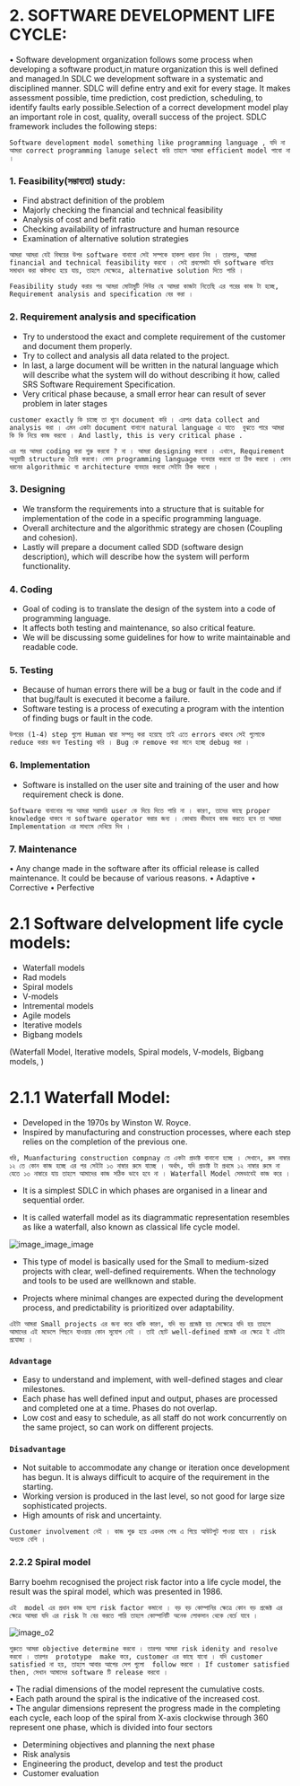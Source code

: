 
# 2. SOFTWARE DEVELOPMENT LIFE CYCLE:

• Software development organization follows some process when developing a software product,in mature organization this is well defined and managed.In SDLC we development software in a systematic and disciplined manner. SDLC will define entry and exit for every stage. It makes assessment possible, time prediction, cost prediction, scheduling, to identify faults early possible.Selection of a correct development model play an important role in cost, quality, overall success of the project.
SDLC framework includes the following steps:

`Software development model something like programming language , যদি না আমরা correct programming lanuge select করি তাহলে আমরা efficient model পাবো না ।  `


### 1. Feasibility(সম্ভাব্যতা) study:
- Find abstract definition of the problem
- Majorly checking the financial and technical feasibility
- Analysis of cost and befit ratio
- Checking availability of infrastructure and human resource
- Examination of alternative solution strategies

`আমরা আমরা যেই বিষয়ের উপর software বানাবো সেই সম্পকে হাকলা ধারনা নিব । তারপর, আমরা financial and technical feasibility করবো । সেই প্রবলেমটা যদি software বানিয়ে সমাধান করা কষ্টসাধ্য হয়ে যায়, তাহলে সেক্ষেত্রে, alternative solution দিতে পারি । `

`Feasibility study করার পর আমরা মোটামুটি শিউর যে আমরা কাজটা নিতেছি এর পরের কাজ টা হচ্ছে, Requirement analysis and specification বের করা । `

### 2. Requirement analysis and specification
- Try to understood the exact and complete requirement of the customer and document
them properly.
- Try to collect and analysis all data related to the project.
- In last, a large document will be written in the natural language which will describe what the system will do without describing it how, called SRS Software Requirement
Specification.
- Very critical phase because, a small error hear can result of sever problem in later stages

`customer exactly কি চাচ্ছে তা শুনে document করি । এরপর data collect and analysis করা । এমন একটা document বানানো natural language এ যাতে  বুঝতে পারে আমরা কি কি নিয়ে কাজ করবো । And lastly, this is very critical phase . `

`এর পর আমরা coding করা শুরু করবো ? না । আমরা designing করবো । এখানে, Requirement অনুয়ায়ী structure তৈরি করবো। কোন programming language ব্যবহার করবো তা ঠিক করবো । কোন ধরনের algorithmic বা architecture ব্যবহার করবো সেইটা ঠিক করবো ।  `

### 3. Designing
- We transform the requirements into a structure that is suitable for implementation of the code in a specific programming language.
- Overall architecture and the algorithmic strategy are chosen (Coupling and cohesion).
- Lastly will prepare a document called SDD (software design description), which will
describe how the system will perform functionality.


### 4. Coding
- Goal of coding is to translate the design of the system into a code of
programming language.
- It affects both testing and maintenance, so also critical feature.
- We will be discussing some guidelines for how to write maintainable and
readable code.

### 5. Testing
- Because of human errors there will be a bug or fault in the code and
if that bug/fault is executed it become a failure.
- Software testing is a process of executing a program with the
intention of finding bugs or fault in the code.

`উপরের (1-4) step গুলো Human দ্বারা সম্পন্ন করা হয়েছে তাই এতে errors থাকবে সেই গুলোকে  reduce করার জন্য Testing করি । Bug কে remove করা মানে হচ্ছে debug করা ।`

### 6. Implementation
- Software is installed on the user site and training of the user
and how requirement check is done.

`Software বানানোর পর আমরা সরাসরি user কে দিয়ে দিতে পারি না । কারণ, তাদের কাছে proper knowledge থাকবে না software operator করার জন্য । কোথায় কীভাবে কাজ করতে হবে তা আমরা Implementation এর মাধ্যমে দেখিয়ে দিব । `

### 7. Maintenance
• Any change made in the software after its official release is called
maintenance. It could be because of various reasons.
• Adaptive
• Corrective
• Perfective



# 2.1 Software delvelopment life cycle models:
- Waterfall models
- Rad models
- Spiral models
- V-models
- Intremental models
- Agile models
- Iterative models
- Bigbang models

(Waterfall Model,
Iterative models,
Spiral models,
V-models,
Bigbang models,
)


# 2.1.1 Waterfall Model:
-  Developed in the 1970s by Winston W. Royce.
- Inspired by manufacturing and construction processes, where each step relies on the
completion of the previous one.

`ধরি, Muanfacturing construction compnay তে একটা প্রডাক্ট বানানো হচ্ছে । সেখানে, রুম নাম্বার ১২ তে কোন কাজ হচ্ছে এর পর সেইটা ১৩ নাম্বার রুমে যাচ্ছে । অর্থাৎ, যদি প্রডাক্ট টা প্রথমে ১২ নাম্বার রুমে না যেতে ১৩ নাম্বারে যায় তাহলে আমাদের কাজ সঠিক ভাবে হবে না । Waterfall Model সেমভাবেই কাজ করে ।`

- It is a simplest SDLC in which phases are
organised in a linear and sequential order.

-  It is called waterfall model as its
diagrammatic representation resembles as
like a waterfall, also known as classical life
cycle model.


![image_image_image](/Academic3rD/softwareEng/img/img01.jpg)

- This type of model is basically used for the
Small to medium-sized projects with clear,
well-defined requirements. When the
technology and tools to be used are wellknown and stable.

- Projects where minimal changes are
expected during the development process,
and predictability is prioritized over
adaptability.

`এইটা আমরা Small projects এর জন্য করে থাকি কারণ, যদি বড় প্রজেক্ট হয় সেক্ষেত্রে যদি হয় তাহলে আমাদের এই মডেলে পিছনে যাওয়ার কোন সুযোগ নেই । তাই ছোট well-defined প্রজেক্ট এর ক্ষেত্রে ই এইটা প্রযোজ্য ।  `



### `Advantage`
- Easy to understand and implement, with well-defined stages and clear milestones.
- Each phase has well defined input and output, phases are processed and completed one at a time. Phases do not overlap.
- Low cost and easy to schedule, as all staff do not work concurrently on the same project, so can work on different projects.

### `Disadvantage`
- Not suitable to accommodate any change or iteration once development has begun. It is always difficult to acquire of the requirement in the starting.
- Working version is produced in the last level, so not good for large size sophisticated projects.
- High amounts of risk and uncertainty.

`Customer involvement নেই । কাজ শুরু হয়ে একদম শেষ এ গিয়ে আউটপুট পাওয়া যাবে । risk অন্যকে বেশি । `


### 2.2.2 Spiral model

Barry boehm recognised the project risk factor into a life cycle model, the result
was the spiral model, which was presented in 1986.

` এই  model এর প্রধান কাজ হলো risk factor কমানো । বড় বড় কোম্পানির ক্ষেত্রে কোন বড় প্রজেক্ট এর ক্ষেত্রে আমরা যদি এর risk টা বের করতে পারি তাহলে কোম্পানিটি অনেক লোকসান থেকে বের্চে যাবে ।   `

![image_o2](/Academic3rD/softwareEng/img/img02.jpg)


`শুরুতে আমরা objective determine করবো । তারপর আমরা risk idenity and resolve করবো । তারপর  prototype  make করে, customer এর কাছে যাবো । যদি customer satisfied না হয়, তাহলে আবার আগের সেপ গুলো  follow করবো । If customer satisfied then, সেখান আমাদের software টি release করবো ।  `

• The radial dimensions of the model represent
the cumulative costs.<br>
• Each path around the spiral is the indicative of
the increased cost.<br>
• The angular dimensions represent the progress
made in the completing each cycle, each loop
of the spiral from X-axis clockwise through 360
represent one phase, which is divided into four
sectors
- Determining objectives and planning the next phase
- Risk analysis
- Engineering the product, develop and test the product
- Customer evaluation




